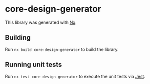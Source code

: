 # core-design-generator

This library was generated with [Nx](https://nx.dev).

## Building

Run `nx build core-design-generator` to build the library.

## Running unit tests

Run `nx test core-design-generator` to execute the unit tests via [Jest](https://jestjs.io).
